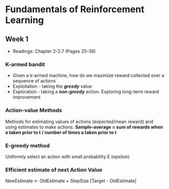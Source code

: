 # Fundamentals of Reinforcement Learning
## Week 1
* Readings: Chapter 2-2.7 (Pages 25-36)
### K-armed bandit
* Given a k-armed machine, how do we maximize reward collected over a sequence of actions
* Exploitation - taking the ***greedy*** value
* Exploration - taking a ***non-greedy*** action. Exploring long-term reward improvement
### Action-value Methods
Methods for estimating values of actions (expected/mean reward) and using estimates to make actions.
**Sample-average = sum of rewards when a taken prior to t / number of times a taken prior to t**
### E-greedy method
Uniformly select an action with small probability E (epsilon)
### Efficient estimate of next Action Value
NewEstimate <- OldEstimate + StepSize [Target - OldEstimate]
